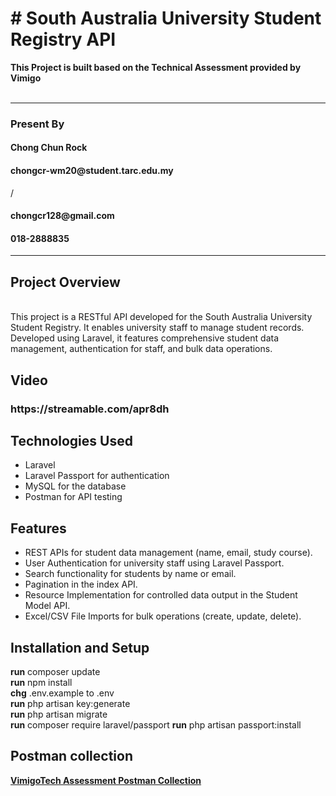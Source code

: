 <p><h1># South Australia University Student Registry API</h1></p>
<p><b>This Project is built based on the Technical Assessment provided by Vimigo</b>
<br><br>
    <hr>
<h3>Present By</h3>
    <h4>Chong Chun Rock <h4>
    <h4>chongcr-wm20@student.tarc.edu.my</h4>  /     <h4>chongcr128@gmail.com</h4>
    <h4>018-2888835</h4>
    
</p>
<hr>
    

<p><h2> Project Overview</h2><br>
This project is a RESTful API developed for the South Australia University Student Registry. It enables university staff to manage student records. Developed using Laravel, it features comprehensive student data management, authentication for staff, and bulk data operations.</p>

<p><h2>Video</h2>

<h3> https://streamable.com/apr8dh </h3>

<p><h2>Technologies Used</h2>
<ul>
<li>Laravel</li>
<li>Laravel Passport for authentication</li>
<li>MySQL for the database</li>
<li>Postman for API testing</li>
</ul></p>

<p><h2>Features</h2></p>
<ul>
<li>REST APIs for student data management (name, email, study course).</li>
<li>User Authentication for university staff using Laravel Passport.</li>
<li>Search functionality for students by name or email.</li>
<li>Pagination in the index API.</li>
<li>Resource Implementation for controlled data output in the Student Model API.</li>
<li>Excel/CSV File Imports for bulk operations (create, update, delete).</li>
</ul></p>


<p><h2>Installation and Setup</h2>
    
<b>run</b> composer update<br>
<b>run</b> npm install<br>
<b>chg</b> .env.example to .env<br>
<b>run</b> php artisan key:generate<br>
<b>run</b> php artisan migrate<br>
<b>run</b> composer require laravel/passport
<b>run</b> php artisan passport:install


<p><h2>Postman collection</h2>

<b><a href="https://github.com/ChongCR/VimigoTechAssessment-25-11-2023/blob/master/Vimigo%20Assessment.postman_collection.json" target="_blank">VimigoTech Assessment Postman Collection</a><br>



